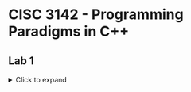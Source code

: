 # CISC 3142 - Programming Paradigms in C++

## Lab 1
<details>
<summary>Click to expand</summary>

### Problem Description

### Problem Solving Techniques

### How to use?

</details>

